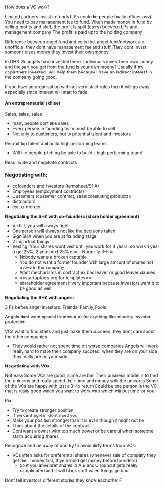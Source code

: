 How does a VC work?

Limited partners invest in funds (LPs could be people fmaily offices osv)
You need to pay management fee to fund.
When made money in fund by selling profits and stuff, the profit is split (carry) between LPs and management company
The profit is paid up to the holding company

Difference between angel fund and vc is that angel fund/network are unofficial, they dont have management fee and stuff. They dont invest someone elses money they invest their own money

In DHS 25 angels have invested there. Individuals invest their own money and the part you get from the fund is your own moeny? Usually if my copartners invested i will help them because i have an indirect interest in the company going good. 

If you have an organisation with not very strict rules then it will go away especially since interest will start to fade.


#### An entrepreneurial skillset

Sales, sales, sales
- many people dont like sales
- Every person in founding team must be able to sell
- Not only to customers, but to potential talent and investors

Recruit top talent and build high performing teams
- Will the people pitching be able to build a high performing team?

Read, write and negotiate contracts



### Negotiating with:
- cofounders and investors (termsheet/SHA)
- Employees (employment contracts)
- Customers (customer contract, saas(consiulting(product)))
- distributors
- exit or merger

**Negotiating the SHA with co-founders (share holder agreement)**
- Viktigt, you will always fight
- One person will always not like the decisions taken
- Sign SHA when you are at founding stage
- 2 importnat things
- Vesting: Your shares wont vest until you work for 4 years: so work 1 year u get 25%, 2 year next 25% osv... Normally 3-5 år
	- Nobody wants a broken captable
	- You do not want a former founder with large amount of shares not active in the company
	- Want mechanisms in contract ex bad leaver or good leaver clauses
	- ==startuptools.org for templates==
	- shareholder agreement if very important because investors want it to be good as well

**Negotiating the SHA with angels:**

3 Fs before angel investors: Friends, Family, Fools

Angels dont want special treatment or for anything like minority investor protection

VCs want to find starts and just make them succeed, they dont care about the other companies
- They would rather not spend time on worse companies
Angels will work really hard to make their company succeed, when they are on your side they really are on your side

**Negotiating with VCs**

Not easy
Some VCs are good, some are bad
Their business model is to find the unicorns and really spend their time and money with the unicorns
Some of the VCs are happy with just a 3-4x return
Could be one person in the VC that is really good which you want to work with which will put time for you

Pia:
- Try to create stronger position
- If we cant agree i dont need you
- Make your position stronger than it is even though it might not be
- Think about the details of the contract
- Dont want a owner with too much power or be careful when someone starts acquiring shares

Recognize and be away of and try to avoid dirty terms from VCs:
- VCs often asks for preferential shares (whenever sale of company they get their money first, thye hsould get money before founders)
	- So if you ahve pref shares in A,B and C round it gets really complicated and it will block stuff when things go bad

Dont tell investors different stories they know eachother
F